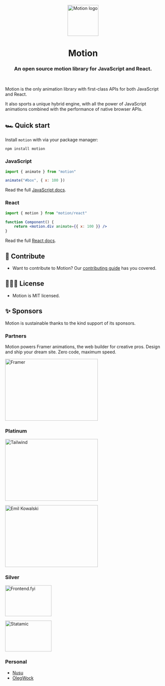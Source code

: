 <p align="center">
  <img width="100" height="100" alt="Motion logo" src="https://user-images.githubusercontent.com/7850794/164965523-3eced4c4-6020-467e-acde-f11b7900ad62.png" alt="Motion logo" />
</p>
<h1 align="center">Motion</h1>
<h3 align="center">
  An open source motion library for JavaScript and React.
</h3>

<br>

Motion is the only animation library with first-class APIs for both JavaScript and React.

It also sports a unique hybrid engine, with all the power of JavaScript animations combined with the performance of native browser APIs.

## 🏎️ Quick start

Install `motion` with via your package manager:

```
npm install motion
```

### JavaScript

```javascript
import { animate } from "motion"

animate("#box", { x: 100 })
```

Read the full [JavaScript docs](https://motion.dev/docs/quick-start).

### React

```jsx
import { motion } from "motion/react"

function Component() {
    return <motion.div animate={{ x: 100 }} />
}
```

Read the full [React docs](https://motion.dev/docs/react-quick-start).

## 💎 Contribute

-   Want to contribute to Motion? Our [contributing guide](https://github.com/framer/motion/blob/master/CONTRIBUTING.md) has you covered.

## 👩🏻‍⚖️ License

-   Motion is MIT licensed.

## ✨ Sponsors

Motion is sustainable thanks to the kind support of its sponsors.

### Partners

Motion powers Framer animations, the web builder for creative pros. Design and ship your dream site. Zero code, maximum speed.
<br/>

<a href="https://www.framer.com?utm_source=motion-readme">
  <img alt="Framer" src="https://github.com/user-attachments/assets/b0bc15ec-4c74-4b3c-8624-85fa7c7e78e9" width="300px" height="200px">
</a>

### Platinum

<a href="https://tailwindcss.com"><img alt="Tailwind" src="https://github.com/user-attachments/assets/c0496f09-b8ee-4bc4-85ab-83a071bbbdec" width="300px" height="200px"></a>

<a href="https://emilkowal.ski"><img alt="Emil Kowalski" src="https://github.com/user-attachments/assets/82ec7385-c8cf-4ce4-a9bf-3c38a76b7a4c" width="300px" height="200px"></a>

### Silver

<a href="https://www.frontend.fyi/?utm_source=motion"><img alt="Frontend.fyi" src="https://github.com/user-attachments/assets/07d23aa5-69db-44a0-849d-90177e6fc817" width="150px" height="100px"></a>

<a href="https://www.frontend.fyi/?utm_source=motion"><img alt="Statamic" src="https://github.com/user-attachments/assets/5d28f090-bdd9-4b31-b134-fb2b94ca636f" width="150px" height="100px"></a>

### Personal

-   [Nusu](https://x.com/nusualabuga)
-   [OlegWock](https://sinja.io)
